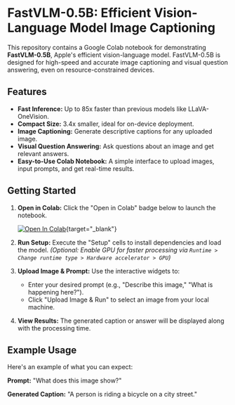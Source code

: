 # FastVLM-0.5B: Efficient Vision-Language Model Image Captioning

This repository contains a Google Colab notebook for demonstrating **FastVLM-0.5B**, Apple's efficient vision-language model. FastVLM-0.5B is designed for high-speed and accurate image captioning and visual question answering, even on resource-constrained devices.

## Features

- **Fast Inference:** Up to 85x faster than previous models like LLaVA-OneVision.
- **Compact Size:** 3.4x smaller, ideal for on-device deployment.
- **Image Captioning:** Generate descriptive captions for any uploaded image.
- **Visual Question Answering:** Ask questions about an image and get relevant answers.
- **Easy-to-Use Colab Notebook:** A simple interface to upload images, input prompts, and get real-time results.

## Getting Started

1. **Open in Colab:** Click the "Open in Colab" badge below to launch the notebook.

   [![Open In Colab](https://colab.research.google.com/assets/colab-badge.svg)](https://colab.research.google.com/github/deedeeharris/fastvlm-colab/blob/main/FastVLM_0_5B_Local_Image_Prediction_COLAB.ipynb){target="_blank"}
   
3. **Run Setup:** Execute the "Setup" cells to install dependencies and load the model.
   *(Optional: Enable GPU for faster processing via `Runtime > Change runtime type > Hardware accelerator > GPU`)*

4. **Upload Image & Prompt:** Use the interactive widgets to:
   - Enter your desired prompt (e.g., "Describe this image," "What is happening here?").
   - Click "Upload Image & Run" to select an image from your local machine.

5. **View Results:** The generated caption or answer will be displayed along with the processing time.

## Example Usage

Here's an example of what you can expect:

**Prompt:** "What does this image show?"

**Generated Caption:** "A person is riding a bicycle on a city street."
